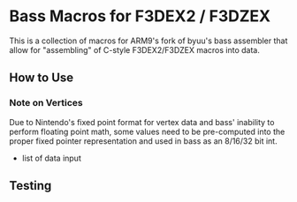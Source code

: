 # Bass Macros for F3DEX2 / F3DZEX

This is a collection of macros for ARM9's fork of byuu's bass assembler that allow for
"assembling" of C-style F3DEX2/F3DZEX macros into data.

## How to Use

### Note on Vertices
Due to Nintendo's fixed point format for vertex data and bass' inability to perform floating point math,
some values need to be pre-computed into the proper fixed pointer representation and used in bass as an 8/16/32 bit int.

* list of data input

## Testing
